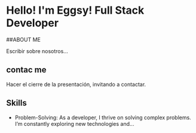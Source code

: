 # Hello! I'm Eggsy! Full Stack Developer

##ABOUT ME

Escribir sobre nosotros...

## contac me

Hacer el cierre de la presentación, invitando a contactar.

## Skills
- Problem-Solving: As a developer, I thrive on solving complex problems. I’m constantly exploring new technologies and...